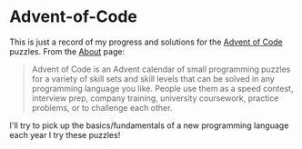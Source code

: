 # Advent-of-Code

This is just a record of my progress and solutions for the [Advent of Code](https://adventofcode.com/) puzzles. From the [About](https://adventofcode.com/about) page:

> Advent of Code is an Advent calendar of small programming puzzles for a variety of skill sets and skill levels that can be solved in any programming language you like. People use them as a speed contest, interview prep, company training, university coursework, practice problems, or to challenge each other.

I'll try to pick up the basics/fundamentals of a new programming language each year I try these puzzles!

